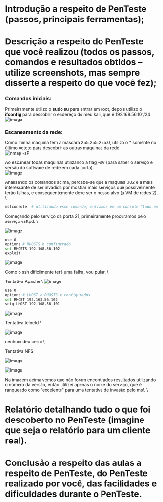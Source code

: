 # Introdução a respeito de PenTeste (passos, principais ferramentas);
# Descrição a respeito do PenTeste que você realizou (todos os passos, comandos e resultados obtidos – utilize screenshots, mas sempre disserte a respeito do que você fez);

### Comandos iniciais:
Primeiramente utilizo o **sudo su** para entrar em root, depois utilizo o **ifconfig** para descobrir o endereço do meu kali, que é 192.168.56.101/24 \
![image](https://user-images.githubusercontent.com/37521313/192106471-9d3aa2bb-bbb9-4e8b-96de-ae3f0df4c6ed.png)


### Escaneamento da rede: 
Como minha máquina tem a máscara 255.255.255.0, utilizo o * somente no último octeto para descobrir as outras máquinas da rede \
![nmap -sP](https://user-images.githubusercontent.com/37521313/192106413-931aedf7-b339-4d0b-98d5-4a819b41f87e.png)

Ao escanear todas máquinas utilizando a flag -sV (para saber o serviço e versão do software de rede em cada porta). \
![image](https://user-images.githubusercontent.com/37521313/192106651-f1fe4dae-6122-429d-a067-2286a6d8462b.png)

Analisando os comandos acima, percebe-se que a máquina .102 é a mais interessante de ser invadida por mostrar mais serviços que possivelmente terão falhas, e consequentemente deve ser o nosso alvo (a VM de redes 2). \

```bash
msfconsole  # utilizando esse comando, entramos em um console "tudo em um" que terá as ferramentas necessárias para tentar realizar a invasão
```

Começando pelo serviço da porta 21, primeiramente procuramos pelo serviço vsftpd. \

![image](https://user-images.githubusercontent.com/37521313/192107103-a63f4002-67c3-462d-81ff-685b2b546eee.png)


```bash
use 0
options # RHOSTS n configurado
set RHOSTS 192.168.56.102
exploit
```
![image](https://user-images.githubusercontent.com/37521313/192107298-b350d474-6fd6-4b03-8fe3-a92be23fdcd9.png)


Como o ssh dificilmente terá uma falha, vou pular. \

Tentativa Apache \ 
![image](https://user-images.githubusercontent.com/37521313/192107483-38903787-ee89-4ad6-bf4e-f5d233447792.png)
```bash
use 0
options # LHOST e RHOSTS n configurados
set RHOST 192.168.56.102
setg LHOST 192.168.56.101
```

![image](https://user-images.githubusercontent.com/37521313/192107645-e502eb56-b0e8-4fc7-b019-17525dbfb94e.png)



Tentativa telnetd \ 

![image](https://user-images.githubusercontent.com/37521313/192107739-3a17b546-38ad-447c-ac69-69f8cbb9afa8.png)

nenhum deu certo \

Tentativa NFS

![image](https://user-images.githubusercontent.com/37521313/192109087-849cdc2d-4302-4284-b67c-06203e1b52e5.png)


![image](https://user-images.githubusercontent.com/37521313/192109101-eb54e9d4-5a9a-43f6-947e-a54b92067a0a.png)









Na imagem acima vemos que não foram encontrados resultados utilizando o número da versão, então utilizei apenas o nome do serviço, que é ranqueado como "excelente" para uma tentativa de invasão pelo msf. \

# Relatório detalhando tudo o que foi descoberto no PenTeste (imagine que seja o relatório para um cliente real).
# Conclusão a respeito das aulas a respeito de PenTeste, do PenTeste realizado por você, das facilidades e dificuldades durante o PenTeste.
